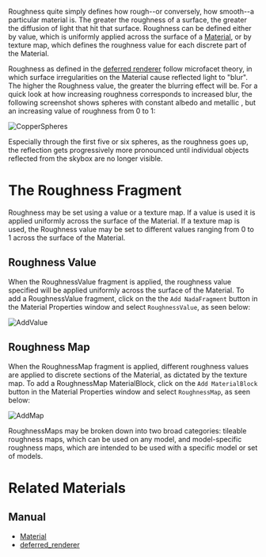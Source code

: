 Roughness quite simply defines how rough--or conversely, how smooth--a particular material is. The greater the roughness of a surface, the greater the diffusion of light that hit that surface. Roughness can be defined either by value, which is uniformly applied across the surface of a [Material](https://github.com/ZilchEngine/ZilchDocs/blob/master/zero_editor_documentation/zeromanual/graphics/materials/materials_overview.markdown), or by texture map, which defines the roughness value for each discrete part of the Material.

Roughness as defined in the [deferred renderer](https://github.com/ZilchEngine/ZilchDocs/blob/master/zero_editor_documentation/zeromanual/graphics/renderer/deferred_renderer.markdown) follow microfacet theory, in which surface irregularities on the Material cause reflected light to "blur". The higher the Roughness value, the greater the blurring effect will be. For a quick look at how increasing roughness corresponds to increased blur, the following screenshot shows spheres with constant albedo and metallic , but an increasing value of roughness from 0 to 1:



![CopperSpheres](https://media.githubusercontent.com/media/ZilchEngine/ZilchFiles/master/doc_files/47877.png)


Especially through the first five or six spheres, as the roughness goes up, the reflection gets progressively more pronounced until individual objects reflected from the skybox are no longer visible.

 #  The Roughness Fragment

Roughness may be set using a value or a texture map. If a value is used it is applied uniformly across the surface of the Material. If a texture map is used, the Roughness value may be set to different values ranging from 0 to 1 across the surface of the Material. 

 ##  Roughness Value

When the RoughnessValue fragment is applied, the roughness value specified will be applied uniformly across the surface of the Material. To add a RoughnessValue fragment, click on the the `Add NadaFragment` button in the Material Properties window and select `RoughnessValue`, as seen below:



![AddValue](https://media.githubusercontent.com/media/ZilchEngine/ZilchFiles/master/doc_files/47860.gif)


 ##  Roughness Map

When the RoughnessMap fragment is applied, different roughness values are applied to discrete sections of the Material, as dictated by the texture map. To add a RoughnessMap MaterialBlock, click on the `Add MaterialBlock` button in the Material Properties window and select `RoughnessMap`, as seen below:



![AddMap](https://media.githubusercontent.com/media/ZilchEngine/ZilchFiles/master/doc_files/47858.gif)


RoughnessMaps may be broken down into two broad categories: tileable roughness maps, which can be used on any model, and model-specific roughness maps, which are intended to be used with a specific model or set of models.

 # Related Materials
 ## Manual

- [Material](https://github.com/ZilchEngine/ZilchDocs/blob/master/zero_editor_documentation/zeromanual/graphics/materials/materials_overview.markdown)
- [deferred_renderer](https://github.com/ZilchEngine/ZilchDocs/blob/master/zero_editor_documentation/zeromanual/graphics/renderer/deferred_renderer.markdown)
 

 